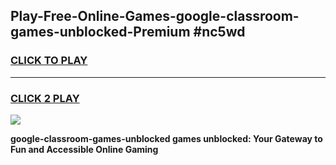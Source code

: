 
## Play-Free-Online-Games-google-classroom-games-unblocked-Premium #nc5wd
<h3>
<a href="https://premium.freeplayer.one?title=google-classroom-games-unblocked&ref=8M">CLICK TO PLAY</a></h3>
<hr>

<h3>
<a href="https://premium.freeplayer.one?title=google-classroom-games-unblocked&ref=8M">CLICK 2 PLAY</a>
  
</h3>

<a href="https://premium.freeplayer.one?title=google-classroom-games-unblocked&ref=8M"><img src="https://clearcache.store/games.png"></a>


**google-classroom-games-unblocked games unblocked: Your Gateway to Fun and Accessible Online Gaming**

